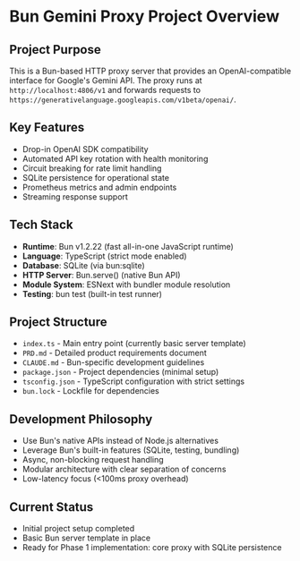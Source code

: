 # Bun Gemini Proxy Project Overview

## Project Purpose
This is a Bun-based HTTP proxy server that provides an OpenAI-compatible interface for Google's Gemini API. The proxy runs at `http://localhost:4806/v1` and forwards requests to `https://generativelanguage.googleapis.com/v1beta/openai/`.

## Key Features
- Drop-in OpenAI SDK compatibility
- Automated API key rotation with health monitoring
- Circuit breaking for rate limit handling
- SQLite persistence for operational state
- Prometheus metrics and admin endpoints
- Streaming response support

## Tech Stack
- **Runtime**: Bun v1.2.22 (fast all-in-one JavaScript runtime)
- **Language**: TypeScript (strict mode enabled)
- **Database**: SQLite (via bun:sqlite)
- **HTTP Server**: Bun.serve() (native Bun API)
- **Module System**: ESNext with bundler module resolution
- **Testing**: bun test (built-in test runner)

## Project Structure
- `index.ts` - Main entry point (currently basic server template)
- `PRD.md` - Detailed product requirements document
- `CLAUDE.md` - Bun-specific development guidelines
- `package.json` - Project dependencies (minimal setup)
- `tsconfig.json` - TypeScript configuration with strict settings
- `bun.lock` - Lockfile for dependencies

## Development Philosophy
- Use Bun's native APIs instead of Node.js alternatives
- Leverage Bun's built-in features (SQLite, testing, bundling)
- Async, non-blocking request handling
- Modular architecture with clear separation of concerns
- Low-latency focus (<100ms proxy overhead)

## Current Status
- Initial project setup completed
- Basic Bun server template in place
- Ready for Phase 1 implementation: core proxy with SQLite persistence